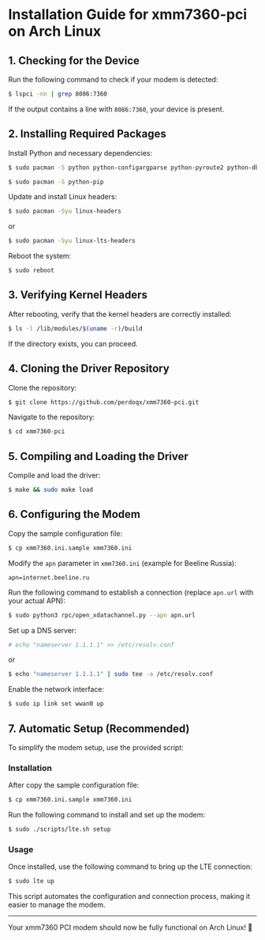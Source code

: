 # Installation Guide for xmm7360-pci on Arch Linux

## 1. Checking for the Device

Run the following command to check if your modem is detected:

```sh
$ lspci -nn | grep 8086:7360
```

If the output contains a line with `8086:7360`, your device is present.

## 2. Installing Required Packages

Install Python and necessary dependencies:

```sh
$ sudo pacman -S python python-configargparse python-pyroute2 python-dbus
```

```sh
$ sudo pacman -S python-pip
```

Update and install Linux headers:

```sh
$ sudo pacman -Syu linux-headers
```
or
```sh
$ sudo pacman -Syu linux-lts-headers
```

Reboot the system:

```sh
$ sudo reboot
```

## 3. Verifying Kernel Headers

After rebooting, verify that the kernel headers are correctly installed:

```sh
$ ls -l /lib/modules/$(uname -r)/build
```

If the directory exists, you can proceed.

## 4. Cloning the Driver Repository

Clone the repository:

```sh
$ git clone https://github.com/perdoqx/xmm7360-pci.git
```

Navigate to the repository:

```sh
$ cd xmm7360-pci
```

## 5. Compiling and Loading the Driver

Compile and load the driver:

```sh
$ make && sudo make load
```

## 6. Configuring the Modem

Copy the sample configuration file:

```sh
$ cp xmm7360.ini.sample xmm7360.ini
```

Modify the `apn` parameter in `xmm7360.ini` (example for Beeline Russia):


```
apn=internet.beeline.ru

```

Run the following command to establish a connection (replace `apn.url` with your actual APN):

```sh
$ sudo python3 rpc/open_xdatachannel.py --apn apn.url
```

Set up a DNS server:

```sh
# echo "nameserver 1.1.1.1" >> /etc/resolv.conf
```
or
```sh
$ echo "nameserver 1.1.1.1" | sudo tee -a /etc/resolv.conf
```

Enable the network interface:

```sh
$ sudo ip link set wwan0 up
```

## 7. Automatic Setup (Recommended)

To simplify the modem setup, use the provided script:
### Installation
After copy the sample configuration file:

```sh
$ cp xmm7360.ini.sample xmm7360.ini
```

Run the following command to install and set up the modem:

```sh
$ sudo ./scripts/lte.sh setup

```
### Usage
Once installed, use the following command to bring up the LTE connection:

```sh
$ sudo lte up
```

This script automates the configuration and connection process, making it easier to manage the modem.

---

Your xmm7360 PCI modem should now be fully functional on Arch Linux! 🚀
